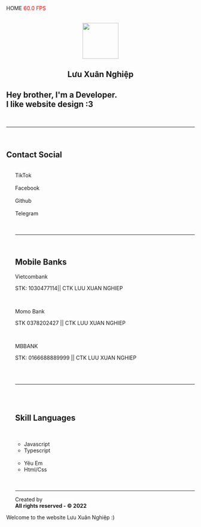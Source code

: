 <!DOCTYPE html>
<html lang="en">

<head>
    <meta charset="UTF-8" />
    <meta name="viewport" content="width=device-width, initial-scale=1, shrink-to-fit=no" />
    <link rel="shortcut icon" href="https://i.imgur.com/R4YNDY5.jpg" type="image/x-icon">
    <title>XuanNghiep | Profile</title>
    <link rel="stylesheet" href="assets/XuanNghiep1.css" />
    <link rel="stylesheet" href="https://cdnjs.cloudflare.com/ajax/libs/font-awesome/5.15.4/css/all.min.css" />
    <link rel="stylesheet" href="assets/XuanNghiep2.css" />
    <link href="https://fonts.googleapis.com/icon?family=Material+Icons+Round" rel="stylesheet">
    <meta name="author" content="Đây Là Website Của NghiepMeow-Dev, Rất Mong Được Chào Đón Bạn !">
    <meta property="og:title" content="HELLO TA CHI HẢO - THIS IS Bố Nghiệp !">
    <meta property="og:type" content="website">
    <meta property="og:url" content="http://subxuannghiep.com">
    <meta property="og:image" content="http://thanhdieu.com/files/thanhdieugirl.jpg">
    <meta property="og:image:width" content="120">
    <meta property="og:image:height" content="120">
    <meta property="og:site_name" content="NghiepMeow">
    <meta name="theme-color" content="#00FFFF" />
    <script src='https://ajax.googleapis.com/ajax/libs/jquery/2.1.3/jquery.min.js' type='text/javascript'></script>
</head>
</div>

<body class="Border" onLoad="onCreate()">
    <div class="BlurWebs">
        <div class="Topnav">
            <a class="Active">HOME</a>
            <a style="color:red;">
                <span id="fps">60.0</span> FPS</a>
        </div>
        <br>
        <!-- ===== ❀ NƠI EDIT AVATAR ❀ ===== -->
        <p align="center">
            <img class="Blob" src="https://img.win3000.com/m00/48/02/085e1a8c2dec126cfd3ec0b17994bbec.jpg" width="96" height="96" alpha="@XuanNghiep@"></p>
        <h2 class="NameFtXuanNghiep" align="center">
            Lưu Xuân Nghiệp <i class="fa fa-check-circle"></i></h2>
        <h2 class="TieuSu">
            Hey brother, I'm a Developer.<br>I like website design :3</h2>
        <br>
        <hr class="New"><br>
        <!-- Thông Tin Liên Hệ -->
        <h2 class="NameFtXuanNghiep">
            Contact Social
        </h2>
        <ul class="icons">
            <br>
            <div class="MangXaHoiFtXuanNghiep">
                <a id="TikTok" onClick="TikTok()">
                    <div class="TikTok">TikTok</div>
                </a>
                <br>
                <a id="Facebook" onClick="Facebook()">
                    <div class="Facebook">Facebook</div>
                </a>
                <br>
                <a id="Github" onClick="Github()">
                    <div class="Github">Github</div>
                </a>
                <br>
                <a id="Telegram" onClick="Telegram()">
                    <div class="Telegram">Telegram</div>
                </a>
                <br>
            </div>
            <br>
            <hr class="New"><br>
            <!-- ===== Thông Tin Thanh Toán - Có Thể Thêm Đoạn Văn Bản Giới Thiệu Ngắn Về Bản Thân  <button> <i class="fa fa-clone"></button> ===== -->
            <div class="NameFtXuanNghiep">
                <h2>Mobile Banks</h2>
            </div>
            <div class="ThongTinThanhToan">
                <p class="ThongTinThanhToanTitle">Vietcombank</p>
                <p class="ThongTinThanhToanText">STK: 1030477114|| CTK LUU XUAN NGHIEP</p>
            </div>
            <br>
            <div class="ThongTinThanhToan">
                <p class="ThongTinThanhToanTitle">Momo Bank</p>
                <p class="ThongTinThanhToanText">STK 0378202427 || CTK LUU XUAN NGHIEP</p>
            </div>
            <br>
            <div class="ThongTinThanhToan">
                <p class="ThongTinThanhToanTitle">MBBANK</p>
                <p class="ThongTinThanhToanText">STK: 0166688889999 || CTK LUU XUAN NGHIEP</p>
            </div>
            <br>
            <br>
            <hr class="ThanhGachNgang">
            <br>
            <br>
            <div class="NameFtThanhDieu">
                <h2><i class="fas fa-code"></i> Skill Languages </h2>
                <br>
            </div>
            <ul class="xuannghiepftskill outline">
                <li class="thanhdieutransform">Javascript</li>
                <li class="xuannghieptransform">Typescript</li>
                <br>
                <li class="xuannghieptransform">Yêu Em</li>
                <li class="xuannghieptransform">Html/Css</li>
                <br>
            </ul>
            <br>
            <!-- ===== Thanh Gạch Ngang ===== -->
            <hr class="ThanhGachNgang">
            <footer class="Cuoi Trang">
                <p class="XuanNghiepFtCopyright">
                    <!-- ===== Thông điệp cuối cùng cho người xem ===== -->
                    <p class="rainbow" class="copyright">Created by
                        <a style="text-decoration: none;" class="copyright" href="https://www.facebook.com/NghiepMeow.Developer">
                            <font class="rainbow" color="white"> XuanNghiep</font>
                        </a>
                        <br> <strong>All rights reserved - © 2022 </strong></p>
            </footer>
    </div>
    <div id="Toast">Welcome to the website Lưu Xuân Nghiệp :)</div>
    <script type="text/javascript" src="./javascript/index.js"></script>
    <script type="text/javascript">
        var fps = document.getElementById("fps");
        var startTime = Date.now();
        var frame = 0;

        function tick() {
            var time = Date.now();
            frame++;
            if (time - startTime > 1000) {
                fps.innerHTML = (frame / ((time - startTime) / 1000)).toFixed(1);
                startTime = time;
                frame = 0;
            }
            window.requestAnimationFrame(tick);
        }
        tick();
    </script>
</body>

</html>